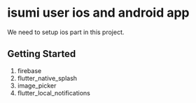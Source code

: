 # isumi user ios and android app

We need to setup ios part in this project.

## Getting Started

1. firebase
2. flutter_native_splash
3. image_picker
4. flutter_local_notifications
